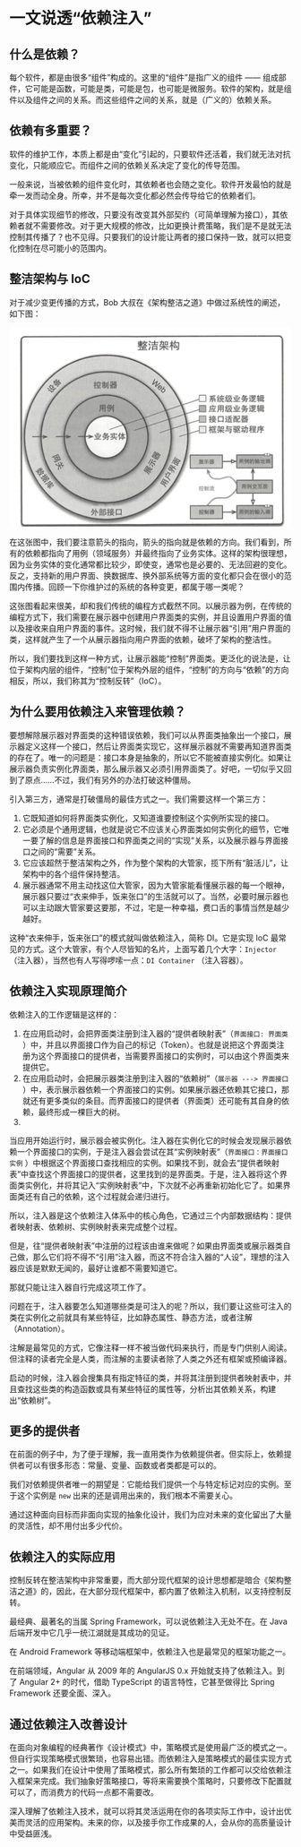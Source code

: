 # 一文说透“依赖注入”

## 什么是依赖？

每个软件，都是由很多“组件”构成的。这里的“组件”是指广义的组件 ——
组成部件，它可能是函数，可能是类，可能是包，也可能是微服务。软件的架构，就是组件以及组件之间的关系。而这些组件之间的关系，就是（广义的）依赖关系。

## 依赖有多重要？

软件的维护工作，本质上都是由“变化”引起的，只要软件还活着，我们就无法对抗变化，只能顺应它。而组件之间的依赖关系决定了变化的传导范围。

一般来说，当被依赖的组件变化时，其依赖者也会随之变化。软件开发最怕的就是牵一发而动全身。所幸，并不是每次变化都必然会传导给它的依赖者们。

对于具体实现细节的修改，只要没有改变其外部契约（可简单理解为接口），其依赖者就不需要修改。对于更大规模的修改，比如更换计费策略，我们是不是就无法控制其传播了？也不见得。只要我们的设计能让两者的接口保持一致，就可以把变化控制在尽可能小的范围内。

## 整洁架构与 IoC

对于减少变更传播的方式，Bob 大叔在《架构整洁之道》中做过系统性的阐述，如下图：

![整洁架构](.一文说透“依赖注入”_images/整洁架构.png)

在这张图中，我们要注意箭头的指向，箭头的指向就是依赖的方向。我们看到，所有的依赖都指向了用例（领域服务）并最终指向了业务实体。这样的架构很理想，因为业务实体的变化通常都比较少，即使变，通常也是必要的、无法回避的变化。反之，支持新的用户界面、换数据库、换外部系统等方面的变化都只会在很小的范围内传播。回顾一下你维护过的系统的各种变更，都属于哪一类呢？

这张图看起来很美，却和我们传统的编程方式截然不同。以展示器为例，在传统的编程方式下，我们需要在展示器中创建用户界面类的实例，并且设置用户界面的值以及接收来自用户界面的事件。这时候，我们就不得不让展示器“引用”用户界面的类，这样就产生了一个从展示器指向用户界面的依赖，破坏了架构的整洁性。

所以，我们要找到这样一种方式，让展示器能“控制”界面类。更泛化的说法是，让位于架构内层的组件，“控制”位于架构外层的组件，“控制”的方向与“依赖”的方向相反，所以，我们称其为“控制反转”（IoC）。

## 为什么要用依赖注入来管理依赖？

要想解除展示器对界面类的这种错误依赖，我们可以从界面类抽象出一个接口，展示器定义这样一个接口，然后让界面类实现它，这样展示器就不需要再知道界面类的存在了。唯一的问题是：接口本身是抽象的，所以它不能被直接实例化。如果让展示器负责实例化界面类，那么展示器又必须引用界面类了。好吧，一切似乎又回到了原点……不过，我们有另外的办法打破这种僵局。

引入第三方，通常是打破僵局的最佳方式之一。我们需要这样一个第三方：

1. 它既知道如何将界面类实例化，又知道谁要控制这个实例所实现的接口。
1. 它必须是个通用逻辑，也就是说它不应该关心界面类如何实例化的细节，它唯一要了解的信息是界面接口和界面类之间的“实现”关系，以及展示器与界面接口之间的“需要”关系。
1. 它应该超然于整洁架构之外，作为整个架构的大管家，揽下所有“脏活儿”，让架构中的各个组件保持整洁。
1. 展示器通常不用主动找这位大管家，因为大管家能看懂展示器的每一个眼神，展示器只要过“衣来伸手，饭来张口”的生活就可以了。当然，必要时展示器也可以主动跟大管家要这要那，不过，宅是一种幸福，费口舌的事情当然是越少越好。

这种“衣来伸手，饭来张口”的模式就叫做依赖注入，简称 DI。它是实现 IoC
最常见的方式。这个大管家，有个人尽皆知的名片，上面写着几个大字：`Injector`（注入器），当然也有人写得啰嗦一点：`DI Container`
（注入容器）。

## 依赖注入实现原理简介

依赖注入的工作逻辑是这样的：

1. 在应用启动时，会把界面类注册到注入器的“提供者映射表”（`界面接口: 界面类`
   ）中，并且以界面接口作为自己的标记（Token）。也就是说把这个界面类注册为这个界面接口的提供者，当需要界面接口的实例时，可以由这个界面类来提供它。
1. 在应用启动时，会把展示器类注册到注入器的“依赖树”（`展示器 ---> 界面接口`
   ）中，表示展示器依赖一个界面接口的实例。如果展示器还依赖其它接口，那就还有更多类似的条目。而界面接口的提供者（界面类）还可能有其自身的依赖，最终形成一棵巨大的树。
1.
当应用开始运行时，展示器会被实例化。注入器在实例化它的时候会发现展示器依赖一个界面接口的实例，于是注入器会尝试在其“实例映射表”（`界面接口：界面接口实例`
）中根据这个界面接口查找相应的实例。如果找不到，就会去“提供者映射表”中查找这个界面接口的提供者，这里找到的是界面类。于是，注入器将这个界面类实例化，并将其记入“实例映射表”中，下次就不必再重新初始化它了。如果界面类还有自己的依赖，这个过程就会递归进行。

所以，注入器是这个依赖注入体系中的核心角色，它通过三个内部数据结构：提供者映射表、依赖树、实例映射表来完成整个过程。

但是，往“提供者映射表”中注册的过程该由谁来做呢？如果由界面类或展示器类自己做，那么它们将不得不“引用”注入器，而这不符合注入器的“人设”，理想的注入器应该是默默无闻的，最好让谁都不需要知道它。

那就只能让注入器自行完成这项工作了。

问题在于，注入器要怎么知道哪些类是可注入的呢？所以，我们要让这些可注入的类在实例化之前就具有某些特征，比如静态属性、静态方法，或者注解（Annotation）。

注解是最常见的方式，它像注释一样不被当做代码来执行，而是专门供别人阅读。但注释的读者完全是人类，而注解的主要读者除了人类之外还有框架或预编译器。

启动的时候，注入器会搜集具有指定特征的类，并将其注册到提供者映射表中，并且查找这些类的构造函数或具有某些特征的属性等，分析出其依赖关系，构建出“依赖树”。

## 更多的提供者

在前面的例子中，为了便于理解，我一直用类作为依赖提供者。但实际上，依赖提供者可以有很多形态：常量、变量、函数或者类都是可以的。

我们对依赖提供者唯一的期望是：它能给我们提供一个与特定标记对应的实例。至于这个实例是 `new` 出来的还是调用出来的，我们根本不需要关心。

通过这种面向目标而非面向实现的抽象化设计，我们为应对未来的变化留出了大量的灵活性，却不用付出多少代价。

## 依赖注入的实际应用

控制反转在整洁架构中非常重要，而大部分现代框架的设计思想都是暗合《架构整洁之道》的，因此，在大部分现代框架中，都内置了依赖注入机制，以支持控制反转。

最经典、最著名的当属 Spring Framework，可以说依赖注入无处不在。在 Java 后端开发中它几乎一统江湖就是其成功的见证。

在 Android Framework 等移动端框架中，依赖注入也是最常见的框架功能之一。

在前端领域，Angular 从 2009 年的 AngularJS 0.x 开始就支持了依赖注入。到了 Angular 2+ 的时代，借助 TypeScript 的语言特性，它甚至做得比
Spring Framework 还要全面、深入。

## 通过依赖注入改善设计

在面向对象编程的经典著作《设计模式》中，策略模式是使用最广泛的模式之一。但自行实现策略模式很繁琐，也容易出错。而依赖注入是策略模式的最佳实现方式之一。如果我们在设计中使用了策略模式，那么所有繁琐的工作都可以交给依赖注入框架来完成。我们抽象好策略接口，等将来需要换个策略时，只要修改下配置就可以了，而消费方的代码一点都不需要改。

深入理解了依赖注入技术，就可以将其灵活运用在你的各项实际工作中，设计出优美而灵活的应用架构。未来的你，以及接手你工作成果的人，会从你的高质量设计中受益匪浅。
